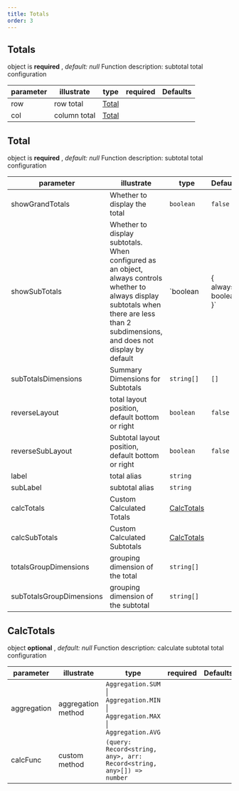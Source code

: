 ```yaml
---
title: Totals
order: 3
---
```


## Totals

object is **required** , *default: null* Function description: subtotal total configuration

| parameter | illustrate   | type                                          | required | Defaults |
| --------- | ------------ | --------------------------------------------- | :------: | -------- |
| row       | row total    | [Total](/docs/api/general/S2Options#total) |          |          |
| col       | column total | [Total](/docs/api/general/S2Options#total) |          |          |

## Total

object is **required** , *default: null* Function description: subtotal total configuration

| parameter           | illustrate                                                                                                                                                                                | type                      | Defaults              | required |
| ------------------- | ----------------------------------------------------------------------------------------------------------------------------------------------------------------------------------------- | ------------------------- | --------------------- | :------: |
| showGrandTotals     | Whether to display the total                                                                                                                                                              | `boolean`                 | `false`               |          |
| showSubTotals       | Whether to display subtotals. When configured as an object, always controls whether to always display subtotals when there are less than 2 subdimensions, and does not display by default | \`boolean                 | { always: boolean }\` |  `false` |
| subTotalsDimensions | Summary Dimensions for Subtotals                                                                                                                                                          | `string[]`                | `[]`                  |          |
| reverseLayout       | total layout position, default bottom or right                                                                                                                                            | `boolean`                 | `false`               |          |
| reverseSubLayout    | Subtotal layout position, default bottom or right                                                                                                                                         | `boolean`                 | `false`               |          |
| label               | total alias                                                                                                                                                                               | `string`                  |                       |          |
| subLabel            | subtotal alias                                                                                                                                                                            | `string`                  |                       |          |
| calcTotals          | Custom Calculated Totals                                                                                                                                                                  | [CalcTotals](#calctotals) |                       |          |
| calcSubTotals       | Custom Calculated Subtotals                                                                                                                                                               | [CalcTotals](#calctotals) |                       |          |
| totalsGroupDimensions                  | grouping dimension of the total                                                                       |`string[]`    |                    |      |
| subTotalsGroupDimensions               | grouping dimension of the subtotal                                                                    |  `string[]`            |                    |      |

## CalcTotals

object **optional** , *default: null* Function description: calculate subtotal total configuration

| parameter   | illustrate         | type                                                                             | required | Defaults |
| ----------- | ------------------ | -------------------------------------------------------------------------------- | :------: | -------- |
| aggregation | aggregation method | `Aggregation.SUM` \| `Aggregation.MIN` \| `Aggregation.MAX` \| `Aggregation.AVG` |          |          |
| calcFunc    | custom method      | `(query: Record<string, any>, arr: Record<string, any>[]) => number`             |          |          |
